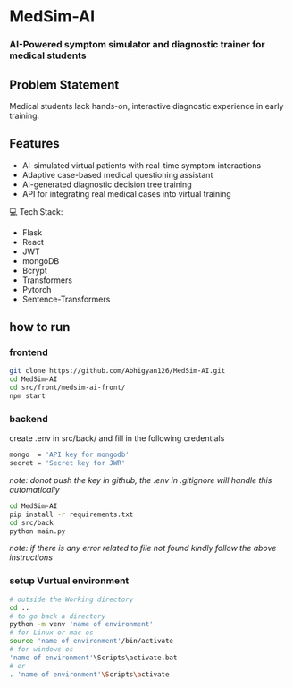 # MedSim-AI
### AI-Powered symptom simulator and diagnostic trainer for medical students
## Problem Statement
Medical students lack hands-on, interactive diagnostic experience in early training.
## Features
* AI-simulated virtual patients with real-time symptom interactions
* Adaptive case-based medical questioning assistant
* AI-generated diagnostic decision tree training
* API for integrating real medical cases into virtual training<br>

💻 Tech Stack: 

- Flask
- React
- JWT
- mongoDB
- Bcrypt
- Transformers
- Pytorch
- Sentence-Transformers

## how to run 

### frontend

``` bash
git clone https://github.com/Abhigyan126/MedSim-AI.git
cd MedSim-AI
cd src/front/medsim-ai-front/
npm start
```

### backend

create .env in src/back/ and fill in the following credentials
```bash
mongo  = 'API key for mongodb'
secret = 'Secret key for JWR'
```
<i>note: donot push the key in github, the .env in .gitignore will handle this automatically</i>

``` bash
cd MedSim-AI
pip install -r requirements.txt
cd src/back
python main.py
```
<i>note: if there is any error related to file not found kindly follow the above instructions</i>

### setup Vurtual environment

```bash
# outside the Working directory
cd ..
# to go back a directory
python -m venv 'name of environment'
# for Linux or mac os
source 'name of environment'/bin/activate
# for windows os
'name of environment'\Scripts\activate.bat
# or
. 'name of environment'\Scripts\activate
```